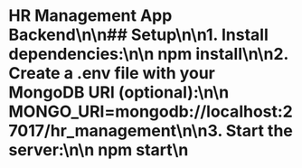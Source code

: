 # HR Management App Backend\n\n## Setup\n\n1. Install dependencies:\n\n   npm install\n\n2. Create a .env file with your MongoDB URI (optional):\n\n   MONGO_URI=mongodb://localhost:27017/hr_management\n\n3. Start the server:\n\n   npm start\n
